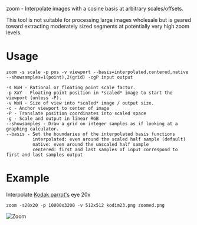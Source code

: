 zoom - Interpolate images with a cosine basis at arbitrary scales/offsets.

This tool is not suitable for processing large images wholesale but is geared toward extracting moderately sized segments at potentially very high zoom levels.

# Usage
	zoom -s scale -p pos -v viewport --basis=interpolated,centered,native --showsamples=1(point),2(grid) -cgP input output

	-s WxH - Rational or floating point scale factor.
	-p XxY - Floating point position in *scaled* image to start the viewport (unless -P).
	-v WxH - Size of view into *scaled* image / output size.
	-c - Anchor viewport to center of image
	-P - Translate position coordinates into scaled space
	-g - Scale and output in linear RGB
	--showsamples - Draw a grid on integer samples as if looking at a graphing calculator.
	--basis - Set the boundaries of the interpolated basis functions
	          interpolated: even around the scaled half sample (default)
	          native: even around the unscaled half sample
	          centered: first and last samples of input correspond to first and last samples output

# Example
Interpolate [Kodak parrot's](http://r0k.us/graphics/kodak/kodak/kodim23.png) eye 20x

	zoom -s20x20 -p 10000x3200 -v 512x512 kodim23.png zoomed.png
	
![Zoom](http://0x09.net/i/g/zoom.png)